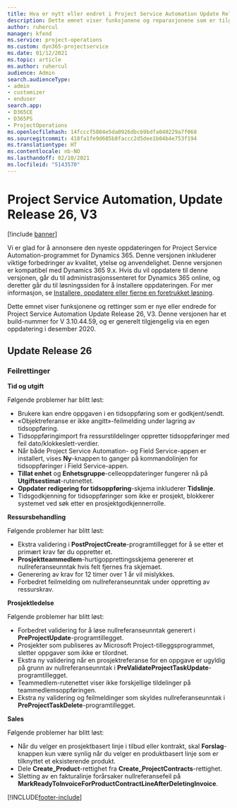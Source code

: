 ```yaml
---
title: Hva er nytt eller endret i Project Service Automation Update Release 26, V3
description: Dette emnet viser funksjonene og reparasjonene som er tilgjengelig i Project Service Automation Update Release 26, V3.
author: ruhercul
manager: kfend
ms.service: project-operations
ms.custom: dyn365-projectservice
ms.date: 01/12/2021
ms.topic: article
ms.author: ruhercul
audience: Admin
search.audienceType:
- admin
- customizer
- enduser
search.app:
- D365CE
- D365PS
- ProjectOperations
ms.openlocfilehash: 14fcccf5804e5da0926dbc69bdfa040229a7f068
ms.sourcegitcommit: 418fa1fe9d605b8faccc2d5dee1b04b4e753f194
ms.translationtype: HT
ms.contentlocale: nb-NO
ms.lasthandoff: 02/10/2021
ms.locfileid: "5143570"
---
```

# <a name="project-service-automation-update-release-26-v3"></a>Project Service Automation, Update Release 26, V3

[!include [banner](../includes/psa-now-project-operations.md)]

Vi er glad for å annonsere den nyeste oppdateringen for Project Service Automation-programmet for Dynamics 365. Denne versjonen inkluderer viktige forbedringer av kvalitet, ytelse og anvendelighet. Denne versjonen er kompatibel med Dynamics 365 9.x. Hvis du vil oppdatere til denne versjonen, går du til administrasjonssenteret for Dynamics 365 online, og deretter går du til løsningssiden for å installere oppdateringen. For mer informasjon, se [Installere, oppdatere eller fjerne en foretrukket løsning](https://docs.microsoft.com/power-platform/admin/install-remove-preferred-solution).

Dette emnet viser funksjonene og rettinger som er nye eller endrede for Project Service Automation Update Release 26, V3. Denne versjonen har et build-nummer for V 3.10.44.59, og er generelt tilgjengelig via en egen oppdatering i desember 2020.

## <a name="update-release-26"></a>Update Release 26

### <a name="bug-fixes"></a>Feilrettinger

**Tid og utgift**

Følgende problemer har blitt løst:

- Brukere kan endre oppgaven i en tidsoppføring som er godkjent/sendt.
- «Objektreferanse er ikke angitt»-feilmelding under lagring av tidsoppføring.
- Tidsoppføringimport fra ressurstildelinger oppretter tidsoppføringer med feil dato/klokkeslett-verdier.
- Når både Project Service Automation- og Field Service-appen er installert, vises **Ny**-knappen to ganger på kommandolinjen for tidsoppføringer i Field Service-appen.
- **Tillat enhet** og **Enhetsgruppe**-celleoppdateringer fungerer nå på **Utgiftsestimat**-rutenettet.
- **Oppdater redigering for tidsoppføring**-skjema inkluderer **Tidslinje**.
- Tidsgodkjenning for tidsoppføringer som ikke er prosjekt, blokkerer systemet ved søk etter en prosjektgodkjennerrolle.

**Ressursbehandling**

Følgende problemer har blitt løst:

- Ekstra validering i **PostProjectCreate**-programtillegget for å se etter et primært krav før du oppretter et.
- **Prosjektteammedlem**-hurtigopprettingsskjema genererer et nullreferanseunntak hvis felt fjernes fra skjemaet.
- Generering av krav for 12 timer over 1 år vil mislykkes.
- Forbedret feilmelding om nullreferanseunntak under oppretting av ressurskrav.

**Prosjektledelse**

Følgende problemer har blitt løst:

- Forbedret validering for å løse nullreferanseunntak generert i **PreProjectUpdate**-programtillegget.
- Prosjekter som publiseres av Microsoft Project-tilleggsprogrammet, sletter oppgaver som ikke er tilordnet.
- Ekstra ny validering når en prosjektreferanse for en oppgave er ugyldig på grunn av nullreferanseunntak i **PreValidateProjectTaskUpdate**-programtillegget.
- Teammedlem-rutenettet viser ikke forskjellige tildelinger på teammedlemsoppføringen.
- Ekstra ny validering og feilmeldinger som skyldes nullreferanseunntak i **PreProjectTaskDelete**-programtillegget.

**Sales**

Følgende problemer har blitt løst:

- Når du velger en prosjektbasert linje i tilbud eller kontrakt, skal **Forslag**-knappen kun være synlig når du velger en produktbasert linje som er tilknyttet et eksisterende produkt.
- Dele **Create_Product**-rettighet fra **Create_ProjectContracts**-rettighet.
- Sletting av en fakturalinje forårsaker nullreferansefeil på **MarkReadyToInvoiceForProductContractLineAfterDeletingInvoice**.


[!INCLUDE[footer-include](../includes/footer-banner.md)]